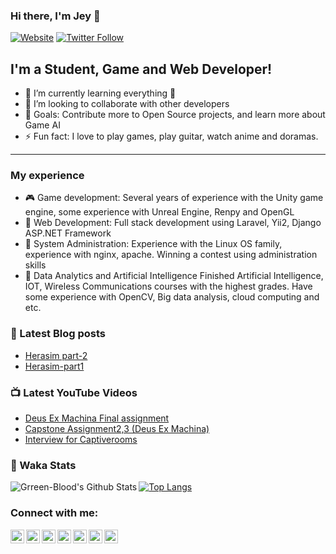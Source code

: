 ### Hi there, I'm Jey 👋
[![Website](https://img.shields.io/website?label=arbuzoletters.com&style=for-the-badge&url=https%3A%2F%2Fcodestackr.com)](https://arbuzoletters.000webhostapp.com/)
[![Twitter Follow](https://img.shields.io/twitter/follow/StrangenGroup?color=1DA1F2&logo=twitter&style=for-the-badge)](https://twitter.com/intent/follow?original_referer=https%3A%2F%2Fgithub.com%2FStrangenGroup&screen_name=StrangenGroup)

## I'm a Student, Game and Web Developer!

- 🌱 I’m currently learning everything 🤣
- 👯 I’m looking to collaborate with other developers
- 🥅 Goals: Contribute more to Open Source projects, and learn more about Game AI
- ⚡ Fun fact: I love to play games, play guitar, watch anime and doramas.
-------
### My experience

- :video_game: Game development:
  Several years of experience with the Unity game engine, some experience with Unreal Engine, Renpy and OpenGL
- :bread: Web Development:
  Full stack development using Laravel, Yii2, Django ASP.NET Framework
- :meat_on_bone: System Administration:
  Experience with the Linux OS family, experience with nginx, apache. Winning a contest using administration skills
- :mans_shoe: Data Analytics and Artificial Intelligence
  Finished Artificial Intelligence, IOT, Wireless Communications courses with the highest grades. Have some experience with OpenCV, Big data analysis, cloud computing and etc.

### 📕 Latest Blog posts
<!-- BLOG-POST-LIST:START -->
- [Herasim part-2](https://arbuzoletters.000webhostapp.com/2020/11/herasim-part-2?utm_source=rss&utm_medium=rss&utm_campaign=herasim-part-2)
- [Herasim-part1](https://arbuzoletters.000webhostapp.com/2020/08/herasim-part1-2?utm_source=rss&utm_medium=rss&utm_campaign=herasim-part1-2)
<!-- BLOG-POST-LIST:END -->

### 📺 Latest YouTube Videos

<!-- YOUTUBE:START -->
- [Deus Ex Machina Final assignment](https://www.youtube.com/watch?v=B3YoGyrOTgY)
- [Capstone Assignment2,3 (Deus Ex Machina)](https://www.youtube.com/watch?v=BNZEw823_5w)
- [Interview for Captiverooms](https://www.youtube.com/watch?v=cwSH94HMgbM)
<!-- YOUTUBE:END -->

 ### :notebook_with_decorative_cover: Waka Stats
 <!--START_SECTION:waka-->
<!--END_SECTION:waka-->



<img align="left" alt="Grreen-Blood's Github Stats" src="https://github-readme-stats.codestackr.vercel.app/api?username=Green-Blood&show_icons=true&hide_border=true&count_private=true" />


[![Top Langs](https://github-readme-stats.vercel.app/api/top-langs/?username=Green-Blood)](https://github.com/Green-Blood/github-readme-stats)

[twitter]: https://twitter.com/StrangenGroup
[instagram]: https://www.instagram.com/bloodyjey/
[linkedin]: https://www.linkedin.com/in/jey-302206168/
[telegram]: https://t.me/bloodyjey
[facebook]: https://www.facebook.com/JeyBloody
[arbuzoletters]: https://t.me/Arbuzoletters
[gmail]: mailto:bloodjey98@gmail.com "Connect via Email"

### Connect with me:

[<img align="left" alt="Green-Blood | LinkedIn" width="22px" src="https://cdn.jsdelivr.net/npm/simple-icons@v3/icons/linkedin.svg" />][linkedin]
[<img align="left" alt="Green-Blood | Instagram" width="22px" src="https://cdn.jsdelivr.net/npm/simple-icons@v3/icons/instagram.svg" />][instagram]
[<img align="left" alt="Green-Blood | Telegram" width="22px" src="https://cdn.jsdelivr.net/npm/simple-icons@v3/icons/telegram.svg" />][telegram]
[<img align="left" alt="Green-Blood | Twitter" width="22px" src="https://cdn.jsdelivr.net/npm/simple-icons@v3/icons/twitter.svg" />][twitter]
[<img align="left" alt="Green-Blood | Facebook" width="22px" src="https://cdn.jsdelivr.net/npm/simple-icons@v3/icons/facebook.svg" />][facebook]
[<img align="left" alt="Green-Blood | ArbuzoLetters" width="22px" src="https://cdn.jsdelivr.net/npm/simple-icons@v3/icons/a-frame.svg" />][arbuzoletters]
[<img align="left" alt="Green-Blood | Gmail" width="22px" src="https://cdn.jsdelivr.net/npm/simple-icons@v3/icons/gmail.svg" />][gmail]


<br/>
